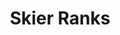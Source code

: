 ---
title: "Skier Ranks"
description: "See how all the skiers stack up in their accomplishments"
image: '/img/bjorndalen.jpg'
---
